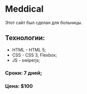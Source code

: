 # Meddical
Этот сайт был сделан для больницы. 
## Технологии: 
* HTML - HTML 5; 
* CSS - CSS 3, Flexbox; 
* JS - swiperjs; 
### Сроки: 7 дней; 
### Цена: $100
